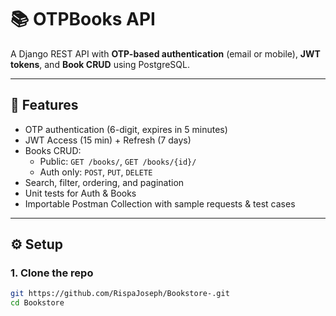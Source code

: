 # 📚 OTPBooks API

A Django REST API with **OTP-based authentication** (email or mobile), **JWT tokens**, and **Book CRUD** using PostgreSQL.

---

## 🚀 Features
- OTP authentication (6-digit, expires in 5 minutes)  
- JWT Access (15 min) + Refresh (7 days)  
- Books CRUD:
  - Public: `GET /books/`, `GET /books/{id}/`
  - Auth only: `POST`, `PUT`, `DELETE`  
- Search, filter, ordering, and pagination  
- Unit tests for Auth & Books  
- Importable Postman Collection with sample requests & test cases  

---

## ⚙️ Setup

### 1. Clone the repo
```bash
git https://github.com/RispaJoseph/Bookstore-.git
cd Bookstore


